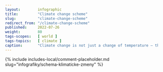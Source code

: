 ```yaml
---
layout:        infographic
title:         "Climate change scheme"
slug:          "climate-change-scheme"
redirect_from: "/climate-change-scheme"
published:     2022-07-26
weight:        80
tags-scopes:   [ world ]
tags-topics:   [ climate ]
caption:       "Climate change is not just a change of temperature – this umbrella term covers a number of interrelated phenomena. The change of one factor (e.g. higher concentrations of CO2 in the atmosphere) results in a long causal chain."
---
```


{% include includes-local/comment-placeholder.md slug="infografiky/schema-klimaticke-zmeny" %}
